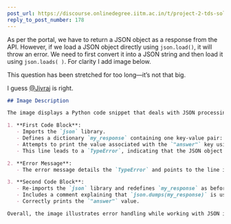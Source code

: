 ```yaml
---
post_url: https://discourse.onlinedegree.iitm.ac.in/t/project-2-tds-solver-discussion-thread/169029/184
reply_to_post_number: 178
---
```

As per the portal, we have to return a JSON object as a response from the API. However, if we load a JSON object directly using `json.load()`, it will throw an error. We need to first convert it into a JSON string and then load it using `json.loads( )`. For clarity I add image below.

This question has been stretched for too long—it’s not that big.

I guess [@Jivraj](/u/jivraj) is right.

```markdown
## Image Description

The image displays a Python code snippet that deals with JSON processing. It contains two main sections of code with the following details:

1. **First Code Block**:
   - Imports the `json` library.
   - Defines a dictionary `my_response` containing one key-value pair: `"answer": "26272"`.
   - Attempts to print the value associated with the `"answer"` key using `print(json.loads(my_response)["answer"])`.
   - This line leads to a `TypeError`, indicating that the JSON object must be a string, bytes, or bytearray.

2. **Error Message**:
   - The error message details the `TypeError` and points to the line in the code that triggered the error. It highlights the issue with the `loads()` method requiring a properly formatted JSON string.

3. **Second Code Block**:
   - Re-imports the `json` library and redefines `my_response` as before.
   - Includes a comment explaining that `json.dumps(my_response)` is used to convert the JSON object into a string.
   - Correctly prints the `"answer"` value.

Overall, the image illustrates error handling while working with JSON in Python, emphasizing the correct use of JSON methods.
```